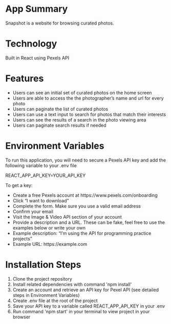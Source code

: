 <strong>
<h1>App Summary</h1>
</strong>
Snapshot is a website for browsing curated photos.

<h1>Technology</h1>
Built in React using Pexels API

<h1>Features</h1>
<ul>
    <li>Users can see an initial set of curated photos on the home screen</li>
    <li>Users are able to access the the photographer’s name and url for every photo</li>
    <li>Users can paginate the list of curated photos</li>
    <li>Users can use a text input to search for photos that match their interests</li>
    <li>Users can see the results of a search in the photo viewing area</li>
    <li>Users can paginate search results if needed</li>
</ul>

<h1>Environment Variables</h1>
To run this application, you will need to secure a Pexels API key and add the following variable to your .env file

REACT_APP_API_KEY=YOUR_API_KEY

To get a key:

<ul>
<li>Create a free Pexels account at https://www.pexels.com/onboarding</li>
<li>Click “I want to download”</li>
<li>Complete the form. Make sure you use a valid email address</li>
<li>Confirm your email</li>
<li>Visit the Image & Video API section of your account</li>
<li>Provide a description and a URL. These can be fake, feel free to use the examples below or
write your own</li>
<li>Example description: “I’m using the API for programming practice projects”</li>
<li>Example URL: https://example.com</li>
</ul>

<h1>Installation Steps</h1>
<ol>
<li>Clone the project repository</li>
<li>Install related dependencies with command 'npm install'</li>
<li>Create an account and retrieve an API key for Pexel API (see detailed steps in Environment Variables)</li>
<li>Create .env file at the root of the project</li>
<li>Save your API key to a variable called REACT_APP_API_KEY in your .env</li>
<li>Run command 'npm start' in your terminal to view project in your browser</li>
</ol>
